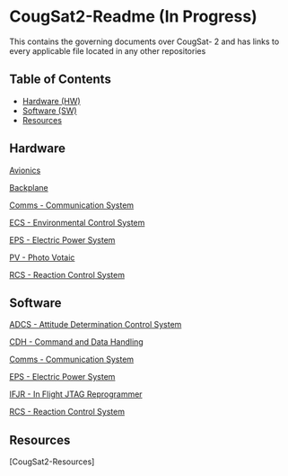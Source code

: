 # CougSat2-Readme (In Progress)
This contains the governing documents over CougSat- 2 and has links to every applicable file located in any other repositories


## Table of Contents ##
- [Hardware (HW)](#hardware)
- [Software (SW)](#software)
- [Resources](#resources)

## Hardware ##
[Avionics](https://github.com/CougsInSpace/CSBus-Avionics-HW)

[Backplane](https://github.com/CougsInSpace/CSBus-Backplane-HW)

[Comms - Communication System](https://github.com/CougsInSpace/CSBus-Comms-HW)

[ECS - Environmental Control System](https://github.com/CougsInSpace/CSBus-ECS-HW)

[EPS - Electric Power System](https://github.com/CougsInSpace/CSBus-EPS-HW)

[PV - Photo Votaic](https://github.com/CougsInSpace/CSBus-PV-HW)

[RCS - Reaction Control System](https://github.com/CougsInSpace/CSBus-RCS-HW)

## Software ##
[ADCS - Attitude Determination Control System](https://github.com/CougsInSpace/CSBus-ADCS-SW)

[CDH - Command and Data Handling](https://github.com/CougsInSpace/CSBus-CDH-SW)

[Comms - Communication System](https://github.com/CougsInSpace/CSBus-Comms-SW)

[EPS - Electric Power System](https://github.com/CougsInSpace/CSBus-EPS-SW)

[IFJR - In Flight JTAG Reprogrammer](https://github.com/CougsInSpace/CSBus-IFJR-SW)

[RCS - Reaction Control System](https://github.com/CougsInSpace/CSBus-RCS-SW)

## Resources ##
[CougSat2-Resources]

